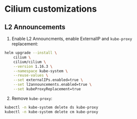 # Cilium customizations

## L2 Announcements

1. Enable L2 Announcments, enable ExternalIP and `kube-proxy` replacement:

```bash
helm upgrade --install \
    cilium \
    cilium/cilium \
    --version 1.16.3 \
    --namespace kube-system \
    --reuse-values \
    --set externalIPs.enabled=true \
    --set l2announcements.enabled=true \
    --set kubeProxyReplacement=true
```

2. Remove `kube-proxy`:

```bash
kubectl -n kube-system delete ds kube-proxy
kubectl -n kube-system delete cm kube-proxy
```
